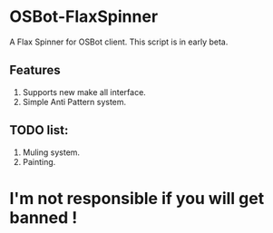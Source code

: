 # OSBot-FlaxSpinner
A Flax Spinner for OSBot client. This script is in early beta.

## Features
1. Supports new make all interface.
2. Simple Anti Pattern system.

## TODO list:
1. Muling system.
2. Painting.

# I'm not responsible if you will get banned !
